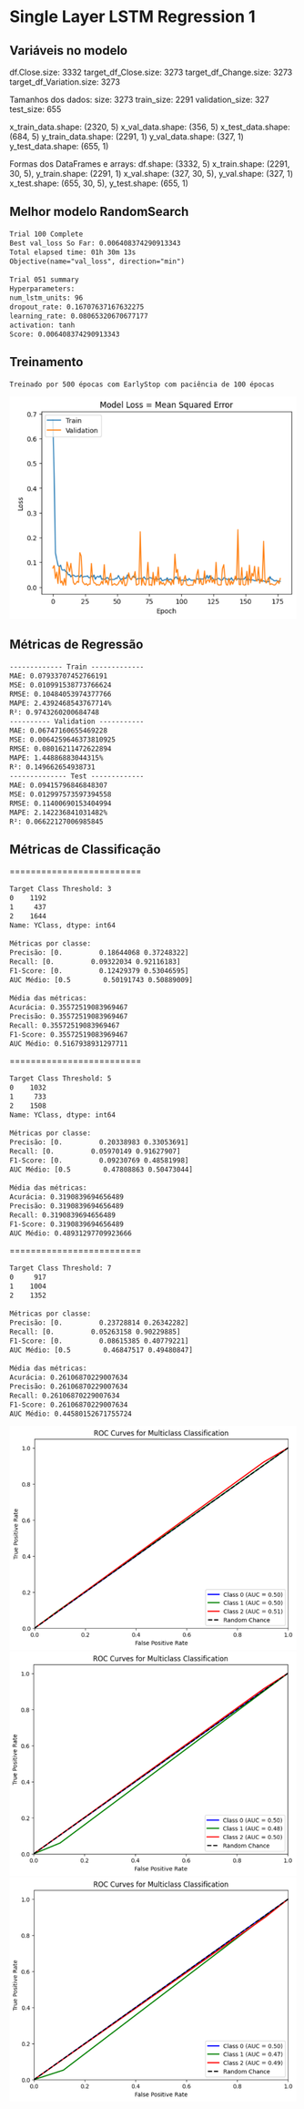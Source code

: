 # Single Layer LSTM Regression 1

## Variáveis no modelo 

df.Close.size: 3332
target_df_Close.size: 3273
target_df_Change.size: 3273
target_df_Variation.size: 3273

Tamanhos dos dados:
size: 3273
train_size: 2291
validation_size: 327
test_size: 655

x_train_data.shape: (2320, 5)
x_val_data.shape: (356, 5)
x_test_data.shape: (684, 5)
y_train_data.shape: (2291, 1)
y_val_data.shape: (327, 1)
y_test_data.shape: (655, 1)

Formas dos DataFrames e arrays:
df.shape: (3332, 5)
x_train.shape: (2291, 30, 5), y_train.shape: (2291, 1)
x_val.shape: (327, 30, 5), y_val.shape: (327, 1)
x_test.shape: (655, 30, 5), y_test.shape: (655, 1)
## Melhor modelo RandomSearch
    Trial 100 Complete
    Best val_loss So Far: 0.006408374290913343
    Total elapsed time: 01h 30m 13s
    Objective(name="val_loss", direction="min")

    Trial 051 summary
    Hyperparameters:
    num_lstm_units: 96
    dropout_rate: 0.16707637167632275
    learning_rate: 0.08065320670677177
    activation: tanh
    Score: 0.006408374290913343

## Treinamento 
    Treinado por 500 épocas com EarlyStop com paciência de 100 épocas

![Alt text](./img/loss3.png)
## Métricas de Regressão

    ------------- Train -------------
    MAE: 0.07933707452766191
    MSE: 0.010991538773766624
    RMSE: 0.10484053974377766
    MAPE: 2.4392468543767714%
    R²: 0.9743260200684748
    ---------- Validation -----------
    MAE: 0.06747160655469228
    MSE: 0.0064259646373810925
    RMSE: 0.08016211472622894
    MAPE: 1.44886883044315%
    R²: 0.149662654938731
    -------------- Test -------------
    MAE: 0.09415796846848307
    MSE: 0.012997573597394558
    RMSE: 0.11400690153404994
    MAPE: 2.142236841031482%
    R²: 0.06622127006985845

## Métricas de Classificação
=========================

    Target Class Threshold: 3
    0    1192
    1     437
    2    1644
    Name: YClass, dtype: int64

    Métricas por classe:
    Precisão: [0.         0.18644068 0.37248322]
    Recall: [0.         0.09322034 0.92116183]
    F1-Score: [0.         0.12429379 0.53046595]
    AUC Médio: [0.5        0.50191743 0.50889009]

    Média das métricas:
    Acurácia: 0.35572519083969467
    Precisão: 0.35572519083969467
    Recall: 0.35572519083969467
    F1-Score: 0.35572519083969467
    AUC Médio: 0.5167938931297711

=========================

    Target Class Threshold: 5
    0    1032
    1     733
    2    1508
    Name: YClass, dtype: int64

    Métricas por classe:
    Precisão: [0.         0.20338983 0.33053691]
    Recall: [0.         0.05970149 0.91627907]
    F1-Score: [0.         0.09230769 0.48581998]
    AUC Médio: [0.5        0.47808863 0.50473044]

    Média das métricas:
    Acurácia: 0.3190839694656489
    Precisão: 0.3190839694656489
    Recall: 0.3190839694656489
    F1-Score: 0.3190839694656489
    AUC Médio: 0.48931297709923666

=========================

    Target Class Threshold: 7
    0     917
    1    1004
    2    1352

    Métricas por classe:
    Precisão: [0.         0.23728814 0.26342282]
    Recall: [0.         0.05263158 0.90229885]
    F1-Score: [0.         0.08615385 0.40779221]
    AUC Médio: [0.5        0.46847517 0.49480847]

    Média das métricas:
    Acurácia: 0.26106870229007634
    Precisão: 0.26106870229007634
    Recall: 0.26106870229007634
    F1-Score: 0.26106870229007634
    AUC Médio: 0.44580152671755724
![Alt text](./img/3auc_threshold3.png)
![Alt text](./img/3auc_threshold5.png)
![Alt text](./img/3auc_threshold7.png)

